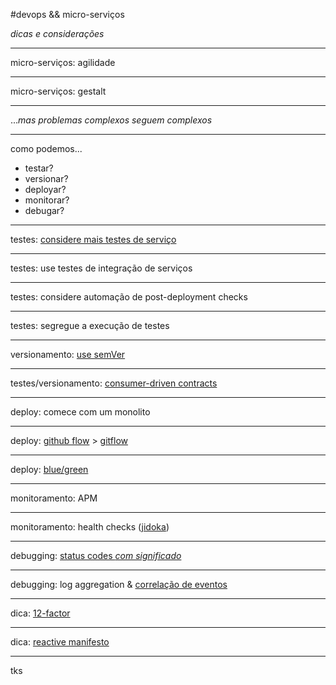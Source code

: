 #devops && micro-serviços

*dicas e considerações*

---

micro-serviços: agilidade

---

micro-serviços: gestalt

---

...*mas problemas complexos seguem complexos*

---

como podemos...

* testar?
* versionar?
* deployar?
* monitorar?
* debugar?

---

testes: [considere mais testes de serviço](https://www.mountaingoatsoftware.com/blog/the-forgotten-layer-of-the-test-automation-pyramid)

---

testes: use testes de integração de serviços

---

testes: considere automação de post-deployment checks

---

testes: segregue a execução de testes

---

versionamento: [use semVer](http://semver.org/)

---

testes/versionamento: [consumer-driven contracts](http://martinfowler.com/articles/consumerDrivenContracts.html)

---

deploy: comece com um monolito

---

deploy: [github flow](https://guides.github.com/introduction/flow/) > [gitflow](http://nvie.com/posts/a-successful-git-branching-model/)

---

deploy: [blue/green](http://martinfowler.com/bliki/BlueGreenDeployment.html)

---

monitoramento: APM

---

monitoramento: health checks ([jidoka](http://blog.toyota.co.uk/jidoka-toyota-production-system))

---

debugging: [status codes *com significado*](http://jsonapi.org/)

---

debugging: log aggregation & [correlação de eventos](https://en.wikipedia.org/wiki/Event_correlation)

---

dica: [12-factor](http://12factor.net/)

---

dica: [reactive manifesto](http://www.reactivemanifesto.org/)

---

tks